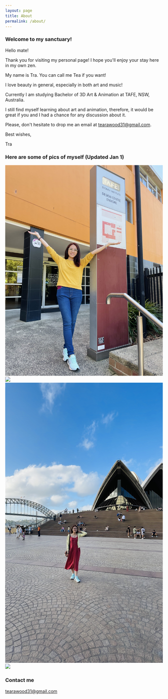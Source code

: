 ```yaml
---
layout: page
title: About
permalink: /about/
---
```


### Welcome to my sanctuary!

Hello mate!

Thank you for visiting my personal page! I hope you'll enjoy your stay here in my own zen.

My name is Tra. You can call me Tea if you want! 

I love beauty in general, especially in both art and music!

Currently I am studying Bachelor of 3D Art & Animation at TAFE, NSW, Australia.

I still find myself learning about art and animation, therefore, it would be great if you and I had a chance for any discussion about it.  

Please, don't hesitate to drop me an email at tearawood31@gmail.com.

Best wishes,

Tra

### Here are some of pics of myself (Updated Jan 1)
<div class="imgcap">
<img src="/images/tea03.jpeg">
</div>

<div class="imgcap">
<img src="/images/tea04.jpeg">
</div>

<div class="imgcap">
<img src="/images/tea05.jpeg">
</div>

<div class="imgcap">
<img src="/images/tea06.jpeg">
</div>

### Contact me

[tearawood31@gmail.com](mailto:tearawood31@gmail.com)
